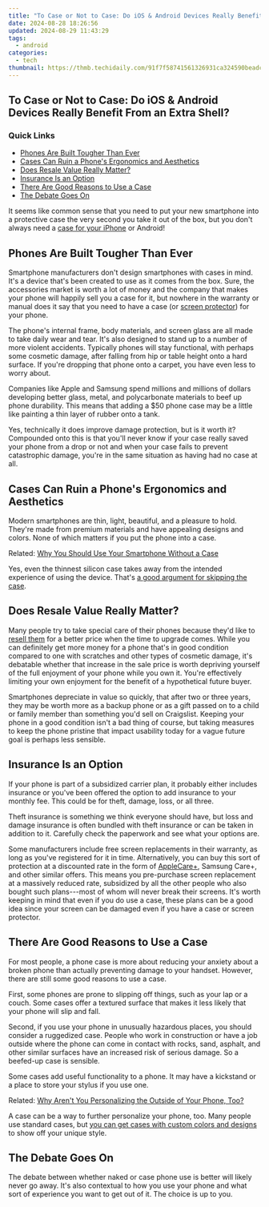 ```yaml
---
title: "To Case or Not to Case: Do iOS & Android Devices Really Benefit From an Extra Shell?"
date: 2024-08-28 18:26:56
updated: 2024-08-29 11:43:29
tags:
  - android
categories:
  - tech
thumbnail: https://thmb.techidaily.com/91f7f58741561326931ca324590beadc475f32b45bcc3a270b10ca0d40e00353.jpg
---
```


## To Case or Not to Case: Do iOS & Android Devices Really Benefit From an Extra Shell?

### Quick Links

* [Phones Are Built Tougher Than Ever](https://article-tips.techidaily.com/updated-classic-captures-portraiture-on-the-xiphone/)
* [Cases Can Ruin a Phone's Ergonomics and Aesthetics](https://location-social.techidaily.com/proven-ways-in-how-to-hide-location-on-life360-for-vivo-y77t-drfone-by-drfone-virtual-android/)
* [Does Resale Value Really Matter?](https://extra-information.techidaily.com/new-blithe-clip-recorder-appraisal/)
* [Insurance Is an Option](https://some-knowledge.techidaily.com/2024-approved-free-speech-analysis-and-command-execution/)
* [There Are Good Reasons to Use a Case](https://phone-solutions.techidaily.com/complete-guide-for-recovering-video-files-on-realme-narzo-n53-by-fonelab-android-recover-video/)
* [The Debate Goes On](https://youtube-stream.techidaily.com/in-2024-unbox-the-joy-of-9-premium-complete-christmas-movies-for-free/)

 It seems like common sense that you need to put your new smartphone into a protective case the very second you take it out of the box, but you don't always need a [case for your iPhone](https://tiktok-video-recordings.techidaily.com/2024-approved-bringing-anime-characters-to-life-jujutsu-kaisen-for-tiktok/) or Android!

##  Phones Are Built Tougher Than Ever

 Smartphone manufacturers don't design smartphones with cases in mind. It's a device that's been created to use as it comes from the box. Sure, the accessories market is worth a lot of money and the company that makes your phone will happily sell you a case for it, but nowhere in the warranty or manual does it say that you need to have a case (or [screen protector](https://www.reviewgeek.com/24991/you-probably-dont-really-need-a-screen-protector/)) for your phone.

 The phone's internal frame, body materials, and screen glass are all made to take daily wear and tear. It's also designed to stand up to a number of more violent accidents. Typically phones will stay functional, with perhaps some cosmetic damage, after falling from hip or table height onto a hard surface. If you're dropping that phone onto a carpet, you have even less to worry about.

 Companies like Apple and Samsung spend millions and millions of dollars developing better glass, metal, and polycarbonate materials to beef up phone durability. This means that adding a $50 phone case may be a little like painting a thin layer of rubber onto a tank.

 Yes, technically it does improve damage protection, but is it worth it? Compounded onto this is that you'll never know if your case really saved your phone from a drop or not and when your case fails to prevent catastrophic damage, you're in the same situation as having had no case at all.

##  Cases Can Ruin a Phone's Ergonomics and Aesthetics

 Modern smartphones are thin, light, beautiful, and a pleasure to hold. They're made from premium materials and have appealing designs and colors. None of which matters if you put the phone into a case.

Related: [Why You Should Use Your Smartphone Without a Case](https://fox-glue.techidaily.com/unleashing-the-full-potential-of-game-characters-with-voice-alteration-strategies-free/) 

 Yes, even the thinnest silicon case takes away from the intended experience of using the device. That's [a good argument for skipping the case](https://fox-glue.techidaily.com/unleashing-the-full-potential-of-game-characters-with-voice-alteration-strategies-free/).

##  Does Resale Value Really Matter?

 Many people try to take special care of their phones because they'd like to [resell them](https://sim-unlock.techidaily.com/what-does-enter-puk-code-mean-and-why-did-the-sim-get-puk-blocked-on-oppo-a79-5g-device-by-drfone-android/) for a better price when the time to upgrade comes. While you can definitely get more money for a phone that's in good condition compared to one with scratches and other types of cosmetic damage, it's debatable whether that increase in the sale price is worth depriving yourself of the full enjoyment of your phone while you own it. You're effectively limiting your own enjoyment for the benefit of a hypothetical future buyer.

 Smartphones depreciate in value so quickly, that after two or three years, they may be worth more as a backup phone or as a gift passed on to a child or family member than something you'd sell on Craigslist. Keeping your phone in a good condition isn't a bad thing of course, but taking measures to keep the phone pristine that impact usability today for a vague future goal is perhaps less sensible.

##  Insurance Is an Option

 If your phone is part of a subsidized carrier plan, it probably either includes insurance or you've been offered the option to add insurance to your monthly fee. This could be for theft, damage, loss, or all three.

 Theft insurance is something we think everyone should have, but loss and damage insurance is often bundled with theft insurance or can be taken in addition to it. Carefully check the paperwork and see what your options are.

 Some manufacturers include free screen replacements in their warranty, as long as you've registered for it in time. Alternatively, you can buy this sort of protection at a discounted rate in the form of [AppleCare+](https://instagram-clips.techidaily.com/new-in-2024-intellectual-property-guidelines-for-instahits/), Samsung Care+, and other similar offers. This means you pre-purchase screen replacement at a massively reduced rate, subsidized by all the other people who also bought such plans---most of whom will never break their screens. It's worth keeping in mind that even if you do use a case, these plans can be a good idea since your screen can be damaged even if you have a case or screen protector.

##  There Are Good Reasons to Use a Case

 For most people, a phone case is more about reducing your anxiety about a broken phone than actually preventing damage to your handset. However, there are still some good reasons to use a case.

 First, some phones are prone to slipping off things, such as your lap or a couch. Some cases offer a textured surface that makes it less likely that your phone will slip and fall.

 Second, if you use your phone in unusually hazardous places, you should consider a ruggedized case. People who work in construction or have a job outside where the phone can come in contact with rocks, sand, asphalt, and other similar surfaces have an increased risk of serious damage. So a beefed-up case is sensible.

 Some cases add useful functionality to a phone. It may have a kickstand or a place to store your stylus if you use one.

Related: [Why Aren't You Personalizing the Outside of Your Phone, Too?](https://facebook-clips.techidaily.com/updated-2024-approved-12-essential-websites-for-stunning-fb-profile-pictures/) 

 A case can be a way to further personalize your phone, too. Many people use standard cases, but [you can get cases with custom colors and designs](https://facebook-clips.techidaily.com/updated-2024-approved-12-essential-websites-for-stunning-fb-profile-pictures/) to show off your unique style.

##  The Debate Goes On

 The debate between whether naked or case phone use is better will likely never go away. It's also contextual to how you use your phone and what sort of experience you want to get out of it. The choice is up to you.

<ins class="adsbygoogle"
     style="display:block"
     data-ad-format="autorelaxed"
     data-ad-client="ca-pub-7571918770474297"
     data-ad-slot="1223367746"></ins>



<ins class="adsbygoogle"
     style="display:block"
     data-ad-client="ca-pub-7571918770474297"
     data-ad-slot="8358498916"
     data-ad-format="auto"
     data-full-width-responsive="true"></ins>
